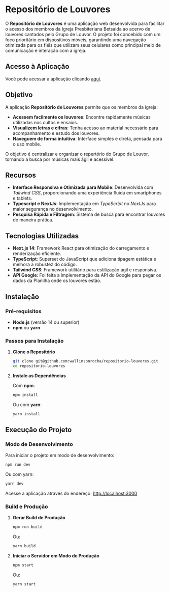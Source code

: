 # Repositório de Louvores  

O **Repositório de Louvores** é uma aplicação web desenvolvida para facilitar o acesso dos membros da Igreja Presbiteriana Betsaida ao acervo de louvores cantados pelo Grupo de Louvor. O projeto foi concebido com um foco prioritário em dispositivos móveis, garantindo uma navegação otimizada para os fiéis que utilizam seus celulares como principal meio de comunicação e interação com a igreja.  

## Acesso à Aplicação  

Você pode acessar a aplicação clicando [aqui](https://louvores-betsaida.vercel.app/).

## Objetivo  

A aplicação **Repositório de Louvores** permite que os membros da igreja:  

- **Acessem facilmente os louvores**: Encontre rapidamente músicas utilizadas nos cultos e ensaios.  
- **Visualizem letras e cifras**: Tenha acesso ao material necessário para acompanhamento e estudo dos louvores.
- **Naveguem de forma intuitiva**: Interface simples e direta, pensada para o uso mobile.  

O objetivo é centralizar e organizar o repertório do Grupo de Louvor, tornando a busca por músicas mais ágil e acessível.  

## Recursos  

- **Interface Responsiva e Otimizada para Mobile**: Desenvolvida com *Tailwind CSS*, proporcionando uma experiência fluida em smartphones e tablets.   
- **Typescript e NextJs**: Implementação em *TypeScript* no *NextJs* para maior segurança no desenvolvimento.  
- **Pesquisa Rápida e Filtragem**: Sistema de busca para encontrar louvores de maneira prática.  

## Tecnologias Utilizadas  

- **Next.js 14**: Framework React para otimização do carregamento e renderização eficiente.  
- **TypeScript**: Superset do JavaScript que adiciona tipagem estática e melhora a robustez do código.  
- **Tailwind CSS**: Framework utilitário para estilização ágil e responsiva.
- **API Google**: Foi feita a implementação da API do Google para pegar os dados da Planilha onde os louvores estão.

## Instalação  

### Pré-requisitos  

- **Node.js** (versão 14 ou superior)  
- **npm** ou **yarn**  

### Passos para Instalação  

1. **Clone o Repositório**  

   ```bash
   git clone git@github.com:wallinsonrocha/repositorio-louvores.git
   cd repositorio-louvores
   ```  

2. **Instale as Dependências**  

   Com **npm**:  
   ```bash
   npm install
   ```  
   Ou com **yarn**:  
   ```bash
   yarn install
   ```  

## Execução do Projeto  

### Modo de Desenvolvimento  

Para iniciar o projeto em modo de desenvolvimento:  

```bash
npm run dev
```  
Ou com yarn:  
```bash
yarn dev
```  

Acesse a aplicação através do endereço: [http://localhost:3000](http://localhost:3000)  

### Build e Produção  

1. **Gerar Build de Produção**  

   ```bash
   npm run build
   ```  
   Ou:  
   ```bash
   yarn build
   ```  

2. **Iniciar o Servidor em Modo de Produção**  

   ```bash
   npm start
   ```  
   Ou:  
   ```bash
   yarn start
   ```  
